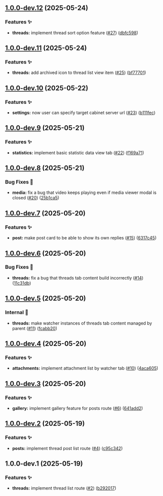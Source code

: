 ## [1.0.0-dev.12](https://github.com/async3619/cabinet-client-android/compare/v1.0.0-dev.11...v1.0.0-dev.12) (2025-05-24)

### Features ✨

* **threads:** implement thread sort option feature ([#27](https://github.com/async3619/cabinet-client-android/issues/27)) ([dbfc598](https://github.com/async3619/cabinet-client-android/commit/dbfc5981776ee9d3f80791689812fd1ad66493d1))

## [1.0.0-dev.11](https://github.com/async3619/cabinet-client-android/compare/v1.0.0-dev.10...v1.0.0-dev.11) (2025-05-24)

### Features ✨

* **threads:** add archived icon to thread list view item ([#25](https://github.com/async3619/cabinet-client-android/issues/25)) ([bf77701](https://github.com/async3619/cabinet-client-android/commit/bf777013ac4888bbcb1de522760af074c20ea4a4))

## [1.0.0-dev.10](https://github.com/async3619/cabinet-client-android/compare/v1.0.0-dev.9...v1.0.0-dev.10) (2025-05-22)

### Features ✨

* **settings:** now user can specify target cabinet server url ([#23](https://github.com/async3619/cabinet-client-android/issues/23)) ([b111fec](https://github.com/async3619/cabinet-client-android/commit/b111fec86dd82998d6166180d294d6787a9d9ae9))

## [1.0.0-dev.9](https://github.com/async3619/cabinet-client-android/compare/v1.0.0-dev.8...v1.0.0-dev.9) (2025-05-21)

### Features ✨

* **statistics:** implement basic statistic data view tab ([#22](https://github.com/async3619/cabinet-client-android/issues/22)) ([f169a71](https://github.com/async3619/cabinet-client-android/commit/f169a71a1687f31c1dfa72d5bb8893352492a8a0))

## [1.0.0-dev.8](https://github.com/async3619/cabinet-client-android/compare/v1.0.0-dev.7...v1.0.0-dev.8) (2025-05-21)

### Bug Fixes 🐞

* **media:** fix a bug that video keeps playing even if media viewer modal is closed ([#20](https://github.com/async3619/cabinet-client-android/issues/20)) ([25b1ca5](https://github.com/async3619/cabinet-client-android/commit/25b1ca5c61084c79ebce2f96911431495ee20e30))

## [1.0.0-dev.7](https://github.com/async3619/cabinet-client-android/compare/v1.0.0-dev.6...v1.0.0-dev.7) (2025-05-20)

### Features ✨

* **post:** make post card to be able to show its own replies ([#15](https://github.com/async3619/cabinet-client-android/issues/15)) ([6317c45](https://github.com/async3619/cabinet-client-android/commit/6317c457ca07b2352f36bb0d483a1e7c2d9160f3))

## [1.0.0-dev.6](https://github.com/async3619/cabinet-client-android/compare/v1.0.0-dev.5...v1.0.0-dev.6) (2025-05-20)

### Bug Fixes 🐞

* **threads:** fix a bug that threads tab content build incorrectly ([#14](https://github.com/async3619/cabinet-client-android/issues/14)) ([11c31db](https://github.com/async3619/cabinet-client-android/commit/11c31db060ea6af359bc6578f7c53a0e2a8d975f))

## [1.0.0-dev.5](https://github.com/async3619/cabinet-client-android/compare/v1.0.0-dev.4...v1.0.0-dev.5) (2025-05-20)

### Internal 🧰

* **threads:** make watcher instances of threads tab content managed by parent ([#11](https://github.com/async3619/cabinet-client-android/issues/11)) ([fcabb20](https://github.com/async3619/cabinet-client-android/commit/fcabb20abfe2bd1cdabba0d80e4e4bdd2ae78404))

## [1.0.0-dev.4](https://github.com/async3619/cabinet-client-android/compare/v1.0.0-dev.3...v1.0.0-dev.4) (2025-05-20)

### Features ✨

* **attachments:** implement attachment list by watcher tab ([#10](https://github.com/async3619/cabinet-client-android/issues/10)) ([4aca605](https://github.com/async3619/cabinet-client-android/commit/4aca6059cae7e1c38866ce7ed301245cd460964f))

## [1.0.0-dev.3](https://github.com/async3619/cabinet-client-android/compare/v1.0.0-dev.2...v1.0.0-dev.3) (2025-05-20)

### Features ✨

* **gallery:** implement gallery feature for posts route ([#6](https://github.com/async3619/cabinet-client-android/issues/6)) ([641add2](https://github.com/async3619/cabinet-client-android/commit/641add29edca646c8c111e873cb98b5c7c16f8aa))

## [1.0.0-dev.2](https://github.com/async3619/cabinet-client-android/compare/v1.0.0-dev.1...v1.0.0-dev.2) (2025-05-19)

### Features ✨

* **posts:** implement thread post list route ([#4](https://github.com/async3619/cabinet-client-android/issues/4)) ([c95c342](https://github.com/async3619/cabinet-client-android/commit/c95c342c505c7e6f537bc0b6769723a040ab285f))

## 1.0.0-dev.1 (2025-05-19)

### Features ✨

* **threads:** implement thread list route ([#2](https://github.com/async3619/cabinet-client-android/issues/2)) ([b292017](https://github.com/async3619/cabinet-client-android/commit/b29201757cb35aad5c1d095f6b1e9ec458d81a2b))
